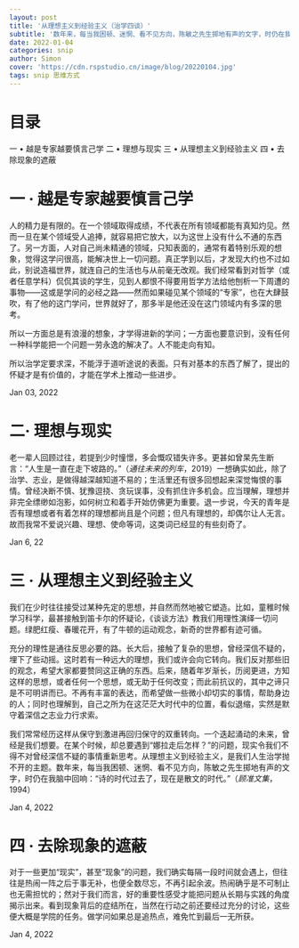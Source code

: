 ```yaml
---
layout: post
title: '从理想主义到经验主义（治学四谈）'
subtitle: '数年来，每当我困顿、迷惘、看不见方向，陈敏之先生掷地有声的文字，时仍在我脑中回响。'
date: 2022-01-04
categories: snip
author: Simon
cover: 'https://cdn.rspstudio.cn/image/blog/20220104.jpg'
tags: snip 思维方式
---
```


# 目录
一 • 越是专家越要慎言己学
二 • 理想与现实
三 • 从理想主义到经验主义
四 • 去除现象的遮蔽


# 一 · 越是专家越要慎言己学

人的精力是有限的。在一个领域取得成绩，不代表在所有领域都能有真知灼见。然而一旦在某个领域受人追捧，就容易把它放大，以为这世上没有什么不通的东西了。另一方面，人对自己尚未精通的领域，只知表面的，通常有着特别乐观的想象，觉得这学问很高，能解决世上一切问题。真正学到以后，才发现大约也不过如此，别说造福世界，就连自己的生活也与从前毫无改观。我们经常看到对哲学（或者任意学科）侃侃其谈的学生，见到人都恨不得要用哲学方法给他刨析一下周遭的事物——这或是学问的必经之路——然而如果碰见某个领域的“专家”，也在大肆鼓吹，有了他的这门学问，世界就好了，那多半是他还没在这门领域内有多深的思考。

所以一方面总是有浪漫的想象，才学得进新的学问；一方面也要意识到，没有任何一种科学能把一个问题一劳永逸的解决了。人不能走向有知。

所以治学定要求深，不能浮于道听途说的表面。只有对基本的东西了解了，提出的怀疑才是有价值的，才能在学术上推动一些进步。

Jan 03, 2022


# 二· 理想与现实

老一辈人回顾过往，若提到少时憧憬，多会慨叹错失许多。更甚如曾杲先生断言：“人生是一直在走下坡路的。”（*通往未来的列车*，2019）一想确实如此，除了治学、志业，是做得越深越知道不易的；生活里还有很多回想起来深觉悔恨的事情。曾经决断不慎、犹豫逗挠、贪玩误事，没有抓住许多机会。应当理解，理想并非完全缥缈如泡影，如何树立和着手开始仿佛更为重要。退一步说，今天的青年是否有理想或者有着怎样的理想都尚且是个问题；但凡有理想的，却偶尔让人无言。故而我常不爱说兴趣、理想、使命等词，这类词已经显的有些刻奇了。

Jan 6, 22


# 三 · 从理想主义到经验主义

我们在少时往往接受过某种先定的思想，并自然而然地被它塑造。比如，童稚时候学习科学，最甚接触到笛卡尔的怀疑论，《谈谈方法》教我们用理性演绎一切问题。绿肥红瘦、春暖花开，有了牛顿的运动观念，新奇的世界都有迹可循。

充分的理性是通往反思必要的路。长大后，接触了复杂的思想，曾经深信不疑的，埋下了些动摇。这时若有一种远大的理想，我们或许会向它转向。我们反对那些旧的观念，希望大家都要赞同这正确的东西。后来，随着年岁渐长，历阅更进，方知这样的思想，或者任何一个思想，或无助于任何改变；而此前抗议的，其中之谛只是不可明讲而已。不再有丰富的表达，而希望做一些微小却切实的事情，帮助身边的人；同时也理解到，自己之所为在这茫茫大时代中的位置，看似退缩，实然是默守着深信之志业力行求索。

我们常常经历这样从保守到激进再回归保守的双重转向。一个迭起涌动的未来，曾经是我们想要。在某个时候，却总要遇到“娜拉走后怎样？”的问题，现实令我们不得不对曾经深信不疑的事情重新思考。从理想主义到经验主义，是我们人生治学抛不开的主题。数年来，每当我困顿、迷惘、看不见方向，陈敏之先生掷地有声的文字，时仍在我脑中回响：“诗的时代过去了，现在是散文的时代。”（*顾准文集*，1994）

Jan 4, 2022


# 四 · 去除现象的遮蔽

对于一些更加“现实”，甚至“现象”的问题，我们确实每隔一段时间就会遇上，但往往是热闹一阵之后于事无补，也便全数尽忘，不再引起余波。热闹确乎是不可制止也无需担忧的；然对于我们而言，好的重要性感受才能把问题从长期与实践的角度揭示出来。看到现象背后的症结所在，当然在行动之前还要经过充分的讨论，这些便大概是学院的任务。做学问如果总是追热点，难免忙到最后一无所获。

Jan 4, 2022